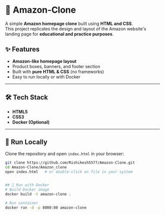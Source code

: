 # 🛒 Amazon-Clone  

A simple **Amazon homepage clone** built using **HTML and CSS**.  
This project replicates the design and layout of the Amazon website's landing page for **educational and practice purposes**.  


## ✨ Features  
- **Amazon-like homepage layout**  
- Product boxes, banners, and footer section  
- Built with **pure HTML & CSS** (no frameworks)  
- Easy to run locally or with Docker  

---

## 🛠️ Tech Stack  
- **HTML5**  
- **CSS3**  
- **Docker (Optional)**  

---

## 🚀 Run Locally  

Clone the repository and open `index.html` in your browser:  

```bash
git clone https://github.com/Rishikesh5577/Amazon-Clone.git
cd Amazon-Clone/Amazon_clone
open index.html   # or double-click on file in your system


## 🐳 Run with Docker
# Build Docker image
docker build -t amazon-clone .

# Run container
docker run -d -p 8080:80 amazon-clone

